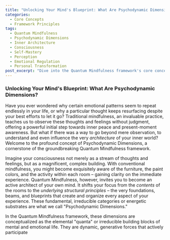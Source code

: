 ```yaml
---
title: "Unlocking Your Mind's Blueprint: What Are Psychodynamic Dimensions?"
categories:
  - Core Concepts
  - Framework Principles
tags:
  - Quantum Mindfulness
  - Psychodynamic Dimensions
  - Inner Architecture
  - Consciousness
  - Self-Mastery
  - Perception
  - Emotional Regulation
  - Personal Transformation
post_excerpt: "Dive into the Quantum Mindfulness framework's core concept of Psychodynamic Dimensions – the fundamental building blocks of your subjective reality. Discover how understanding these deep energetic substrates allows you to move beyond passive observation to actively shape your thoughts, emotions, and experiences, fostering true inner mastery."
---
```


### Unlocking Your Mind's Blueprint: What Are Psychodynamic Dimensions?

Have you ever wondered why certain emotional patterns seem to repeat endlessly in your life, or why a particular thought keeps resurfacing despite your best efforts to let it go? Traditional mindfulness, an invaluable practice, teaches us to observe these thoughts and feelings without judgment, offering a powerful initial step towards inner peace and present-moment awareness. But what if there was a way to go beyond mere observation, to understand and even influence the very *architecture* of your inner world? Welcome to the profound concept of Psychodynamic Dimensions, a cornerstone of the groundbreaking Quantum Mindfulness framework.

Imagine your consciousness not merely as a stream of thoughts and feelings, but as a magnificent, complex building. With conventional mindfulness, you might become exquisitely aware of the furniture, the paint colors, and the activity within each room – gaining clarity on the immediate experience. Quantum Mindfulness, however, invites you to become an active architect of your own mind. It shifts your focus from the *contents* of the rooms to the *underlying structural principles* – the very foundations, beams, and blueprints that create and organize every aspect of your experience. These fundamental, irreducible categories or energetic substrates are what we call "Psychodynamic Dimensions."

In the Quantum Mindfulness framework, these dimensions are conceptualized as the elemental "quanta" or irreducible building blocks of mental and emotional life. They are dynamic, generative forces that actively participate